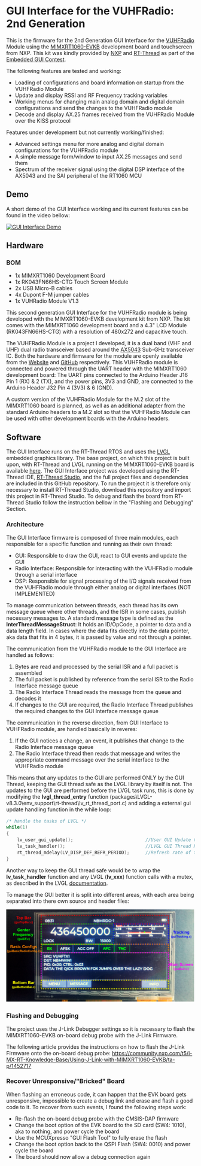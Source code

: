# GUI Interface for the VUHFRadio: 2nd Generation
This is the firmware for the 2nd Generation GUI Interface for the [VUHFRadio](www.notblackmagic.com/projects/vuhf-radio/) Module using the [MIMXRT1060-EVKB](www.nxp.com/design/development-boards/i-mx-evaluation-and-development-boards/i-mx-rt1060-evaluation-kit:MIMXRT1060-EVKB) development board and touchscreen from NXP. This kit was kindly provided by [NXP](www.nxp.com) and [RT-Thread](www.rt-thread.io) as part of the [Embedded GUI Contest](https://rt-thread.medium.com/embedded-gui-contest-4c22ba04ca37).

The following features are tested and working:
- Loading of configurations and board information on startup from the VUHFRadio Module
- Update and display RSSI and RF Frequency tracking variables
- Working menus for changing main analog domain and digital domain configurations and send the changes to the VUHFRadio module
- Decode and display AX.25 frames received from the VUHFRadio Module over the KISS protocol

Features under development but not currently working/finished:
- Advanced settings menu for more analog and digital domain configurations for the VUHFRadio module
- A simple message form/window to input AX.25 messages and send them
- Spectrum of the receiver signal using the digital DSP interface of the AX5043 and the SAI peripheral of the RT1060 MCU

## Demo
A short demo of the GUI Interface working and its current features can be found in the video bellow:

[![GUI Interface Demo](https://img.youtube.com/vi/tcLBblnkBhU/0.jpg)](https://youtu.be/tcLBblnkBhU "GUI Interface Demo")

## Hardware

### BOM
- 1x MIMXRT1060 Development Board
- 1x RK043FN66HS-CTG Touch Screen Module
- 2x USB Micro-B cables
- 4x Dupont F-M jumper cables
- 1x VUHRadio Module V1.3

This second generation GUI Interface for the VUHFRadio module is being developed with the MIMXRT1060-EVKB development kit from NXP. The kit comes with the MIMXRT1060 development board and a 4.3" LCD Module (RK043FN66HS-CTG) with a resolution of 480x272 and capacitive touch. 

The VUHFRadio Module is a project I developed, it is a dual band (VHF and UHF) dual radio transceiver based around the [AX5043](www.onsemi.com/products/wireless-connectivity/wireless-rf-transceivers/ax5043) Sub-GHz transceiver IC. Both the hardware and firmware for the module are openly available from the [Website](www.notblackmagic.com/projects/vuhf-radio/) and [GitHub](https://github.com/NotBlackMagic/VUHFRadio) respectively. This VUHFRadio module is connected and powered through the UART header with the MIMXRT1060 development board: The UART pins connected to the Arduino Header J16 Pin 1 (RX) & 2 (TX), and the power pins, 3V3 and GND, are connected to the Arduino Header J32 Pin 4 (3V3) & 6 (GND).

A custom version of the VUHFRadio Module for the M.2 slot of the MIMXRT1060 board is planned, as well as an additional adapter from the standard Arduino headers to a M.2 slot so that the VUHFRadio Module can be used with other development boards with the Arduino headers.

## Software
The GUI Interface runs on the RT-Thread RTOS and uses the [LVGL](www.lvgl.io) embedded graphics library. The base project, on which this project is built upon, with RT-Thread and LVGL running on the MIMXRT1060-EVKB board is available [here](www.github.com/NotBlackMagic/MIMXRT1060-EVKB). The GUI Interface project was developed using the RT-Thread IDE, [RT-Thread Studio](www.rt-thread.io/studio.html), and the full project files and dependencies are included in this GitHub repository. To run the project it is therefore only necessary to install RT-Thread Studio, download this repository and import this project in RT-Thread Studio. To debug and flash the board from RT-Thread Studio follow the instruction bellow in the "Flashing and Debugging" Section.

### Architecture
The GUI Interface firmware is composed of three main modules, each responsible for a specific function and running as their own thread:

- GUI: Responsible to draw the GUI, react to GUI events and update the GUI
- Radio Interface: Responsible for interacting with the VUHFRadio module through a serial interface
- DSP: Responsible for signal processing of the I/Q signals received from the VUHFRadio module through either analog or digital interfaces (NOT IMPLEMENTED)

To manage communication between threads, each thread has its own message queue where other threads, and the ISR in some cases, publish necessary messages to. A standard message type is defined as the **InterThreadMessageStruct**: It holds an ID/OpCode, a pointer to data and a data length field. In cases where the data fits directly into the data pointer, aka data that fits in 4 bytes, it is passed by value and not through a pointer.

The communication from the VUHFRadio module to the GUI Interface are handled as follows: 
1. Bytes are read and processed by the serial ISR and a full packet is assembled
2. The full packet is published by reference from the serial ISR to the Radio Interface message queue
3. The Radio Interface Thread reads the message from the queue and decodes it
4. If changes to the GUI are required, the Radio Interface Thread publishes the required changes to the GUI Interface message queue

The communication in the reverse direction, from GUI Interface to VUHFRadio module, are handled basically in reveres:
1. If the GUI notices a change, an event, it publishes that change to the Radio Interface message queue
2. The Radio Interface thread then reads that message and writes the appropriate command message over the serial interface to the VUHFRadio module

This means that any updates to the GUI are performed ONLY by the GUI Thread, keeping the GUI thread safe as the LVGL library by itself is not. The updates to the GUI are performed before the LVGL task runs, this is done by modifying the **lvgl_thread_entry** function (packages\LVGL-v8.3.0\env_support\rt-thread\lv_rt_thread_port.c) and adding a external gui update handling function in the while loop:

```c
/* handle the tasks of LVGL */
while(1)
{
	lv_user_gui_update();							//User GUI Update Call
	lv_task_handler();								//LVGL GUI Thread Handler
	rt_thread_mdelay(LV_DISP_DEF_REFR_PERIOD);		//Refresh rate of the GUI
}
```

Another way to keep the GUI thread safe would be to wrap the **lv_task_handler** function and any LVGL (**lv_xxx**) function calls with a mutex, as described in the LVGL [documentation](https://docs.lvgl.io/master/porting/os.html).

To manage the GUI better it is split into different areas, with each area being separated into there own source and header files:

![GUI UI](./GUI_UI.png)

### Flashing and Debugging
The project uses the J-Link Debugger settings so it is necessary to flash the MIMXRT1060-EVKB on-board debug probe with the J-Link Firmware. 

The following article provides the instructions on how to flash the J-Link Firmware onto the on-board debug probe:
https://community.nxp.com/t5/i-MX-RT-Knowledge-Base/Using-J-Link-with-MIMXRT1060-EVKB/ta-p/1452717

### Recover Unresponsive/"Bricked" Board
When flashing an erroneous code, it can happen that the EVK board gets unresponsive, impossible to create a debug link and erase and flash a good code to it. To recover from such events, I found the following steps work:

- Re-flash the on-board debug probe with the CMSIS-DAP firmware
- Change the boot option of the EVK board to the SD card (SW4: 1010), aka to nothing, and power cycle the board
- Use the MCUXpresso "GUI Flash Tool" to fully erase the flash
- Change the boot option back to the QSPI Flash (SW4: 0010) and power cycle the board
- The board should now allow a debug connection again
